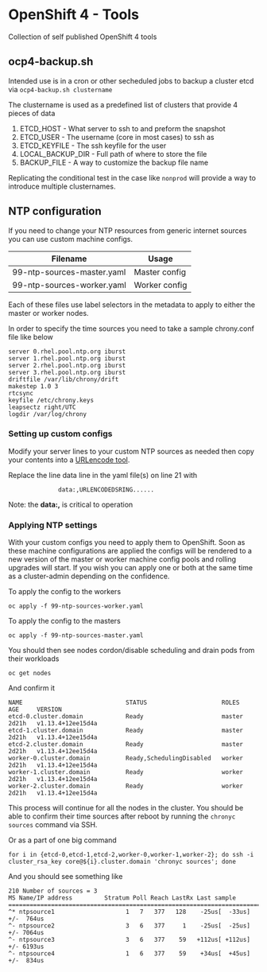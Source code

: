 # OpenShift 4 - Tools

Collection of self published OpenShift 4 tools

## ocp4-backup.sh

Intended use is in a cron or other secheduled jobs to backup a cluster etcd via
  `ocp4-backup.sh clustername`
  
The clustername is used as a predefined list of clusters that provide 4 pieces of data

1. ETCD_HOST - What server to ssh to and preform the snapshot
2. ETCD_USER - The username (core in most cases) to ssh as
3. ETCD_KEYFILE - The ssh keyfile for the user
4. LOCAL_BACKUP_DIR - Full path of where to store the file
5. BACKUP_FILE - A way to customize the backup file name

Replicating the conditional test in the case like `nonprod` will provide a way to introduce multiple clusternames.

## NTP configuration

If you need to change your NTP resources from generic internet sources you can use custom machine configs.

Filename | Usage
---------|------
99-ntp-sources-master.yaml | Master config
99-ntp-sources-worker.yaml | Worker config

Each of these files use label selectors in the metadata to apply to either the master or worker nodes.

In order to specify the time sources you need to take a sample chrony.conf file like below

```
server 0.rhel.pool.ntp.org iburst
server 1.rhel.pool.ntp.org iburst
server 2.rhel.pool.ntp.org iburst
server 3.rhel.pool.ntp.org iburst
driftfile /var/lib/chrony/drift
makestep 1.0 3
rtcsync
keyfile /etc/chrony.keys
leapsectz right/UTC
logdir /var/log/chrony

```


### Setting up custom configs

Modify your server lines to your custom NTP sources as needed then copy your contents into a [URLencode tool](https://www.urlencoder.org/).

Replace the line data line in the yaml file(s) on line 21 with
```
              data:,URLENCODEDSRING......
```

Note: the **data:,** is critical to operation


### Applying NTP settings

With your custom configs you need to apply them to OpenShift. Soon as these machine configurations are applied the configs will be rendered to a new version of the master or worker machine config pools and rolling upgrades will start. If you wish you can apply one or both at the same time as a cluster-admin depending on the confidence.

To apply the config to the workers

`oc apply -f 99-ntp-sources-worker.yaml`

To apply the config to the masters

`oc apply -f 99-ntp-sources-master.yaml`

You should then see nodes cordon/disable scheduling and drain pods from their workloads

`oc get nodes`

And confirm it

```
NAME                             STATUS                     ROLES    AGE     VERSION
etcd-0.cluster.domain            Ready                      master   2d21h   v1.13.4+12ee15d4a
etcd-1.cluster.domain            Ready                      master   2d21h   v1.13.4+12ee15d4a
etcd-2.cluster.domain            Ready                      master   2d21h   v1.13.4+12ee15d4a
worker-0.cluster.domain          Ready,SchedulingDisabled   worker   2d21h   v1.13.4+12ee15d4a
worker-1.cluster.domain          Ready                      worker   2d21h   v1.13.4+12ee15d4a
worker-2.cluster.domain          Ready                      worker   2d21h   v1.13.4+12ee15d4a
```

This process will continue for all the nodes in the cluster. You should be able to confirm their time sources after reboot by running the `chronyc sources` command via SSH.

Or as a part of one big command

```
for i in {etcd-0,etcd-1,etcd-2,worker-0,worker-1,worker-2}; do ssh -i cluster_rsa_key core@${i}.cluster.domain 'chronyc sources'; done
```

And you should see something like

```
210 Number of sources = 3
MS Name/IP address         Stratum Poll Reach LastRx Last sample
===============================================================================
^* ntpsource1                    1   7   377   128    -25us[  -33us] +/-  764us
^- ntpsource2                    3   6   377     1    -25us[  -25us] +/- 7064us
^- ntpsource3                    3   6   377    59   +112us[ +112us] +/- 6193us
^- ntpsource4                    1   6   377    59    +34us[  +45us] +/-  834us
```
